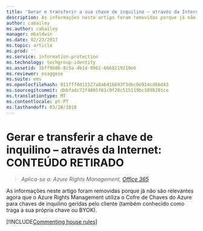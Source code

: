 ```yaml
---
title: 'Gerar e transferir a sua chave de inquilino – através da Internet: CONTEÚDO RETIRADO | Azure RMS'
description: As informações neste artigo foram removidas porque já não são relevantes agora que o Azure Rights Management utiliza o Cofre de Chaves do Azure para chaves de inquilino geridas pelo cliente (também conhecido como traga a sua própria chave ou BYOK).
author: cabailey
ms.author: cabailey
manager: mbaldwin
ms.date: 02/23/2017
ms.topic: article
ms.prod: ''
ms.service: information-protection
ms.technology: techgroup-identity
ms.assetid: 1bff9b06-8c5a-4b1d-9962-6668219210e6
ms.reviewer: esaggese
ms.suite: ems
ms.openlocfilehash: 011fff0d11527a8abd1bb93f3dbc0e914cd6bd43
ms.sourcegitcommit: dbbfadc72f4005f81c9f28c515119bc3098201ce
ms.translationtype: MT
ms.contentlocale: pt-PT
ms.lasthandoff: 03/28/2018
---
```

# <a name="generate-and-transfer-your-tenant-key--over-the-internet-retired-content"></a>Gerar e transferir a chave de inquilino – através da Internet: CONTEÚDO RETIRADO

>*Aplica-se a: Azure Rights Management, [Office 365](http://download.microsoft.com/download/E/C/F/ECF42E71-4EC0-48FF-AA00-577AC14D5B5C/Azure_Information_Protection_licensing_datasheet_EN-US.pdf)*

As informações neste artigo foram removidas porque já não são relevantes agora que o Azure Rights Management utiliza o Cofre de Chaves do Azure para chaves de inquilino geridas pelo cliente (também conhecido como traga a sua própria chave ou BYOK). 

[!INCLUDE[Commenting house rules](../includes/houserules.md)]